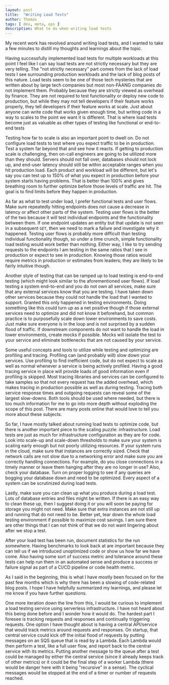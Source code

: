 ```yaml
---
layout: post
title:  "Writing Load Tests"
author: Thomas
tags: [ dev, meta, ops ]
description: What to do when writing load tests
---
```


My recent work has revolved around writing load tests, and I wanted to take a few minutes to distill my thoughts and learnings about the topic.

Having successfully implemented load tests for multiple workloads at this point I feel like I can say load tests are not strictly necessary but they are very telling. The "not strictly necessary" part comes from the lack of load tests I see surrounding production workloads and the lack of blog posts of this nature. Load tests seem to be one of those tech mysteries that are written about by large tech companies but most non-FAANG companies do not implement them. Probably because they are strictly viewed as overhead by finance. They are not required to test functionality or deploy new code to production, but while they may not tell developers if their feature works properly, they tell developers if their feature works at scale. Just about anyone can write code that works given enough time, but writing code in a way to scales to the point we want it is different. That is where load tests become just as valuable as other types of testing like functional or end-to-end tests

Testing how far to scale is also an important point to dwell on. Do not configure load tests to test where you expect traffic to be in production. Test a system far beyond that and see how it reacts. If getting to production scale is challenging, then on-call engineers are going to be utilized more than they should. Servers should not fall over, databases should not lock up, and end-user latency should still be within acceptable ranges when you hit production load. Each product and workload will be different, but let's say you can test up to 150% of what you expect in production before your system starts having problems. That is better than 100% and gives breathing room to further optimize before those levels of traffic are hit. The goal is to find limits before they happen in production.

As far as what to test under load, I prefer functional tests and user flows. Make sure repeatedly hitting endpoints does not cause a decrease in latency or affect other parts of the system. Testing user flows is the better of the two because it will test individual endpoints and the functionality between them. If one endpoint updates an entity but that update is not seen in a subsequent `GET`, then we need to mark a failure and investigate why it happened. Testing user flows is probably more difficult than testing individual functionality though, so under a time crunch, simple functionality load testing would work better than nothing. Either way, I like to try sending requests to the endpoints I am testing in the same ratios that I see in production or expect to see in production. Knowing those ratios would require metrics in production or estimates from leaders; they are likely to be fairly intuitive though.

Another style of testing that can be ramped up to load testing is end-to-end testing (which might look similar to the aforementioned user flows). If load testing a system end-to-end and you do not own all services, make sure that any external services know that you are testing. I have taken down other services because they could not handle the load that I wanted to support. Granted this only happened in testing environments. Doing something like this could turn up as a net positive though if those external services need to optimize and did not know it beforehand, but common practice is to purposefully scale down lower environments to save costs. Just make sure everyone is in the loop and is not surprised by a sudden flood of traffic. If downstream components do not want to handle the load in lower environments, create mocks if possible. Mocks will isolate the test to your service and eliminate bottlenecks that are not caused by your service.

Some useful concepts and tools to utilize while testing and optimizing are profiling and tracing. Profiling can (and probably will) slow down your services. Use profiling to find inefficient code, but do not expect to scale as well as normal whenever a service is being actively profiled. Having a good tracing service in place will provide loads of good information even if profiling is skipped. Most tracing libraries and services can be configured to take samples so that not every request has the added overhead, which makes tracing in production possible as well as during testing. Tracing both service response times and outgoing requests can reveal some of the largest slow-downs. Both tools should be used where needed, but there is too much information for me to go into more depth without exploding the scope of this post. There are many posts online that would love to tell you more about these subjects.

So far, I have mostly talked about running load tests to optimize code, but there is another important piece to the scaling puzzle: infrastructure. Load tests are just as much for infrastructure configuration as they are for code. Look into scale-up and scale-down thresholds to make sure your system is scaling early enough but not poorly utilizing resources. If your system runs in the cloud, make sure that instances are correctly sized. Check that network calls are not slow due to a networking error and make sure you are correctly handling connections. For example, do you close connections in a timely manner or leave them hanging after they are no longer in use? Also, check your database. Turn on proper logging to see if any queries are bogging your database down and need to be optimized. Every aspect of a system can be scrutinized during load tests.

Lastly, make sure you can clean up what you produce during a load test. Lots of database entries and files might be written. If there is an easy way to clean these up, then I suggest doing it or you will soon be paying for storage you might not need. Make sure that extra instances are not still up and running that do not need to be. Better yet, tear down the whole load testing environment if possible to maximize cost savings. I am sure there are other things that I can not think of that we do not want lingering about after we stop a test.

After your load test has been run, document statistics for the run somewhere. Having benchmarks to look back at are important because they can tell us if we introduced unoptimized code or show us how far we have come. Also having some sort of success metric and tolerance around these tests can help run them in an automated sense and produce a success or failure signal as part of a CI/CD pipeline or code health metric.

As I said in the beginning, this is what I have mostly been focused on for the past few months which is why there has been a slowing of code-related blog posts. I hope I have helpfully summarized my learnings, and please let me know if you have further questions.

One more iteration down the line from this, I would be curious to implement a load testing service using serverless infrastructure. I have not heard about this being done before and I wonder how it would do. The hardest part I foresee is tracking requests and responses and continually triggering requests. One option I have thought about is having a central API/service that would track metrics around requests and responses. On startup, that central service could kick off the initial flood of requests by putting messages on an SQS queue that is read by a Lambda. Each Lambda would then perform a test, like a full user flow, and report back to the central service with its metrics. Putting another message to the queue after a test could be managed by either the central service (since it already keeps track of other metrics) or it could be the final step of a worker Lambda (there would be danger here with it being "recursive" in a sense). The cyclical messages would be stopped at the end of a timer or number of requests reached.
